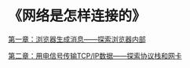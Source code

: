 # 《网络是怎样连接的》

[第一章：浏览器生成消息——探索浏览器内部](./net/net_part_1.md)

[第二章：用电信号传输TCP/IP数据——探索协议栈和网卡](./net/net_part_2.md)
